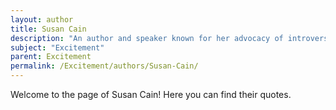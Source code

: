 ```yaml
---
layout: author
title: Susan Cain
description: "An author and speaker known for her advocacy of introversion, she also discusses the subtler forms of excitement and joy that can come from non-traditional sources."
subject: "Excitement"
parent: Excitement
permalink: /Excitement/authors/Susan-Cain/
---
```


Welcome to the page of Susan Cain! Here you can find their quotes.
